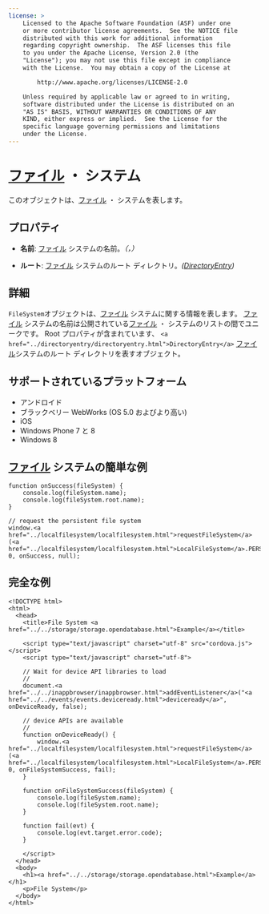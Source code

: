 ```yaml
---
license: >
    Licensed to the Apache Software Foundation (ASF) under one
    or more contributor license agreements.  See the NOTICE file
    distributed with this work for additional information
    regarding copyright ownership.  The ASF licenses this file
    to you under the Apache License, Version 2.0 (the
    "License"); you may not use this file except in compliance
    with the License.  You may obtain a copy of the License at

        http://www.apache.org/licenses/LICENSE-2.0

    Unless required by applicable law or agreed to in writing,
    software distributed under the License is distributed on an
    "AS IS" BASIS, WITHOUT WARRANTIES OR CONDITIONS OF ANY
    KIND, either express or implied.  See the License for the
    specific language governing permissions and limitations
    under the License.
---
```


# <a href="../fileobj/fileobj.html">ファイル</a> ・ システム

このオブジェクトは、<a href="../fileobj/fileobj.html">ファイル</a> ・ システムを表します。

## プロパティ

*   **名前**: <a href="../fileobj/fileobj.html">ファイル</a> システムの名前。*（，）*

*   **ルート**: <a href="../fileobj/fileobj.html">ファイル</a> システムのルート ディレクトリ。*(<a href="../directoryentry/directoryentry.html">DirectoryEntry</a>)*

## 詳細

`FileSystem`オブジェクトは、<a href="../fileobj/fileobj.html">ファイル</a> システムに関する情報を表します。 <a href="../fileobj/fileobj.html">ファイル</a> システムの名前は公開されている<a href="../fileobj/fileobj.html">ファイル</a> ・ システムのリストの間でユニークです。 Root プロパティが含まれています、 `<a href="../directoryentry/directoryentry.html">DirectoryEntry</a>` <a href="../fileobj/fileobj.html">ファイル</a>システムのルート ディレクトリを表すオブジェクト。

## サポートされているプラットフォーム

*   アンドロイド
*   ブラックベリー WebWorks (OS 5.0 およびより高い)
*   iOS
*   Windows Phone 7 と 8
*   Windows 8

## <a href="../fileobj/fileobj.html">ファイル</a> システムの簡単な例

    function onSuccess(fileSystem) {
        console.log(fileSystem.name);
        console.log(fileSystem.root.name);
    }
    
    // request the persistent file system
    window.<a href="../localfilesystem/localfilesystem.html">requestFileSystem</a>(<a href="../localfilesystem/localfilesystem.html">LocalFileSystem</a>.PERSISTENT, 0, onSuccess, null);
    

## 完全な例

    <!DOCTYPE html>
    <html>
      <head>
        <title>File System <a href="../../storage/storage.opendatabase.html">Example</a></title>
    
        <script type="text/javascript" charset="utf-8" src="cordova.js"></script>
        <script type="text/javascript" charset="utf-8">
    
        // Wait for device API libraries to load
        //
        document.<a href="../../inappbrowser/inappbrowser.html">addEventListener</a>("<a href="../../events/events.deviceready.html">deviceready</a>", onDeviceReady, false);
    
        // device APIs are available
        //
        function onDeviceReady() {
            window.<a href="../localfilesystem/localfilesystem.html">requestFileSystem</a>(<a href="../localfilesystem/localfilesystem.html">LocalFileSystem</a>.PERSISTENT, 0, onFileSystemSuccess, fail);
        }
    
        function onFileSystemSuccess(fileSystem) {
            console.log(fileSystem.name);
            console.log(fileSystem.root.name);
        }
    
        function fail(evt) {
            console.log(evt.target.error.code);
        }
    
        </script>
      </head>
      <body>
        <h1><a href="../../storage/storage.opendatabase.html">Example</a></h1>
        <p>File System</p>
      </body>
    </html>